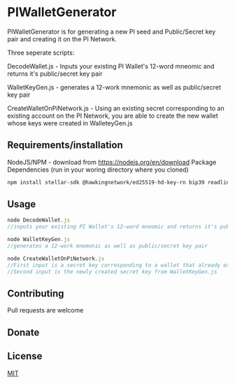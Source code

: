 # PIWalletGenerator

PIWalletGenerator is for generating a new PI seed and Public/Secret key pair and creating it on the PI Network.

Three seperate scripts:

DecodeWallet.js - Inputs your existing PI Wallet's 12-word mneomic and returns it's public/secret key pair

WalletKeyGen.js - generates a 12-work mnemonic as well as public/secret key pair

CreateWalletOnPiNetwork.js - Using an existing secret corresponding to an existing account on the PI Network, you are able to create the new wallet whose keys were created in WalleteyGen.js

## Requirements/installation
NodeJS/NPM - download from https://nodejs.org/en/download
Package Dependencies (run in your woring directory where you cloned)
```bash
npm install stellar-sdk @hawkingnetwork/ed25519-hd-key-rn bip39 readline
```

## Usage

```javascript
node DecodeWallet.js
//inputs your existing PI Wallet's 12-word mneomic and returns it's public/secret key pair
```

```javascript
node WalletKeyGen.js
//generates a 12-work mnemonic as well as public/secret key pair
```

```javascript
node CreateWalletOnPiNetwork.js
//First input is a secret key corresponding to a wallet that already exists on the PI network
//Second input is the newly created secret key from WalletKeyGen.js
```

## Contributing

Pull requests are welcome

## Donate

## License

[MIT](https://choosealicense.com/licenses/mit/)